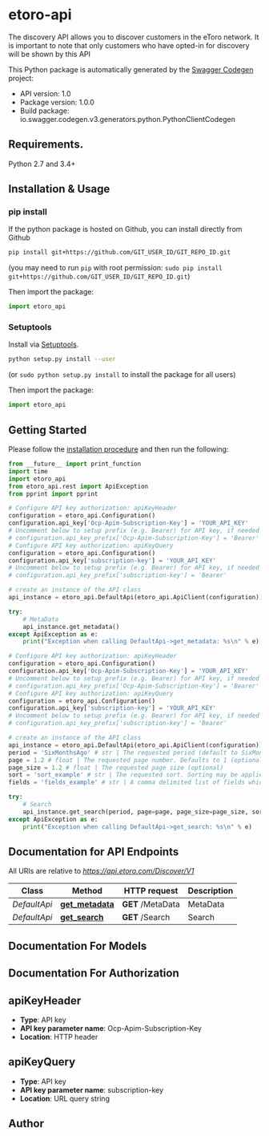 # etoro-api
The discovery API allows you to discover customers in the eToro network. It is important to note that only customers who have opted-in for discovery will be shown by this API

This Python package is automatically generated by the [Swagger Codegen](https://github.com/swagger-api/swagger-codegen) project:

- API version: 1.0
- Package version: 1.0.0
- Build package: io.swagger.codegen.v3.generators.python.PythonClientCodegen

## Requirements.

Python 2.7 and 3.4+

## Installation & Usage
### pip install

If the python package is hosted on Github, you can install directly from Github

```sh
pip install git+https://github.com/GIT_USER_ID/GIT_REPO_ID.git
```
(you may need to run `pip` with root permission: `sudo pip install git+https://github.com/GIT_USER_ID/GIT_REPO_ID.git`)

Then import the package:
```python
import etoro_api 
```

### Setuptools

Install via [Setuptools](http://pypi.python.org/pypi/setuptools).

```sh
python setup.py install --user
```
(or `sudo python setup.py install` to install the package for all users)

Then import the package:
```python
import etoro_api
```

## Getting Started

Please follow the [installation procedure](#installation--usage) and then run the following:

```python
from __future__ import print_function
import time
import etoro_api
from etoro_api.rest import ApiException
from pprint import pprint

# Configure API key authorization: apiKeyHeader
configuration = etoro_api.Configuration()
configuration.api_key['Ocp-Apim-Subscription-Key'] = 'YOUR_API_KEY'
# Uncomment below to setup prefix (e.g. Bearer) for API key, if needed
# configuration.api_key_prefix['Ocp-Apim-Subscription-Key'] = 'Bearer'
# Configure API key authorization: apiKeyQuery
configuration = etoro_api.Configuration()
configuration.api_key['subscription-key'] = 'YOUR_API_KEY'
# Uncomment below to setup prefix (e.g. Bearer) for API key, if needed
# configuration.api_key_prefix['subscription-key'] = 'Bearer'

# create an instance of the API class
api_instance = etoro_api.DefaultApi(etoro_api.ApiClient(configuration))

try:
    # MetaData
    api_instance.get_metadata()
except ApiException as e:
    print("Exception when calling DefaultApi->get_metadata: %s\n" % e)

# Configure API key authorization: apiKeyHeader
configuration = etoro_api.Configuration()
configuration.api_key['Ocp-Apim-Subscription-Key'] = 'YOUR_API_KEY'
# Uncomment below to setup prefix (e.g. Bearer) for API key, if needed
# configuration.api_key_prefix['Ocp-Apim-Subscription-Key'] = 'Bearer'
# Configure API key authorization: apiKeyQuery
configuration = etoro_api.Configuration()
configuration.api_key['subscription-key'] = 'YOUR_API_KEY'
# Uncomment below to setup prefix (e.g. Bearer) for API key, if needed
# configuration.api_key_prefix['subscription-key'] = 'Bearer'

# create an instance of the API class
api_instance = etoro_api.DefaultApi(etoro_api.ApiClient(configuration))
period = 'SixMonthsAgo' # str | The requested period (default to SixMonthsAgo)
page = 1.2 # float | The requested page number. Defaults to 1 (optional)
page_size = 1.2 # float | The requested page size (optional)
sort = 'sort_example' # str | The requested sort. Sorting may be applied to multiple columns. For descending order a '-' prefix should be used. (optional)
fields = 'fields_example' # str | A comma delimited list of fields which should be returned (optional)

try:
    # Search
    api_instance.get_search(period, page=page, page_size=page_size, sort=sort, fields=fields)
except ApiException as e:
    print("Exception when calling DefaultApi->get_search: %s\n" % e)
```

## Documentation for API Endpoints

All URIs are relative to *https://api.etoro.com/Discover/V1*

Class | Method | HTTP request | Description
------------ | ------------- | ------------- | -------------
*DefaultApi* | [**get_metadata**](docs/DefaultApi.md#get_metadata) | **GET** /MetaData | MetaData
*DefaultApi* | [**get_search**](docs/DefaultApi.md#get_search) | **GET** /Search | Search

## Documentation For Models


## Documentation For Authorization


## apiKeyHeader

- **Type**: API key
- **API key parameter name**: Ocp-Apim-Subscription-Key
- **Location**: HTTP header

## apiKeyQuery

- **Type**: API key
- **API key parameter name**: subscription-key
- **Location**: URL query string


## Author


